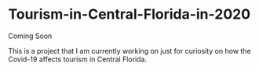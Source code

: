 # Tourism-in-Central-Florida-in-2020
Coming Soon

This is a project that I am currently working on just for curiosity on how the Covid-19 affects tourism in Central Florida.
